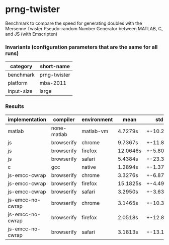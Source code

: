 # prng-twister

Benchmark to compare the speed for generating doubles with the Mersenne Twister Pseudo-random Number Generator between MATLAB, C, and JS (with Emscripten)

### Invariants (configuration parameters that are the same for all runs) ###

| category | short-name |
| -------- | ---------- |
|    benchmark | prng-twister |
|    platform | mba-2011 |
|    input-size | large |

### Results ###

|implementation   | compiler    | environment | mean     | std      | repetitions|
|---------------- | ----------- | ----------- | -------- | -------- | -----------|
|matlab           | none-matlab | matlab-vm   | 4.7279s  | +-10.20% | 5          |
|js               | browserify  | chrome      | 9.7367s  | +-11.86% | 5          |
|js               | browserify  | firefox     | 12.0646s | +-5.80%  | 5          |
|js               | browserify  | safari      | 5.4384s  | +-23.36% | 5          |
|c                | gcc         | native      | 1.2894s  | +-1.37%  | 5          |
|js-emcc-cwrap    | browserify  | chrome      | 3.3276s  | +-6.87%  | 5          |
|js-emcc-cwrap    | browserify  | firefox     | 15.1825s | +-4.49%  | 5          |
|js-emcc-cwrap    | browserify  | safari      | 3.2950s  | +-3.63%  | 5          |
|js-emcc-no-cwrap | browserify  | chrome      | 3.1465s  | +-10.33% | 5          |
|js-emcc-no-cwrap | browserify  | firefox     | 2.0518s  | +-12.86% | 5          |
|js-emcc-no-cwrap | browserify  | safari      | 3.1813s  | +-13.12% | 5          |
